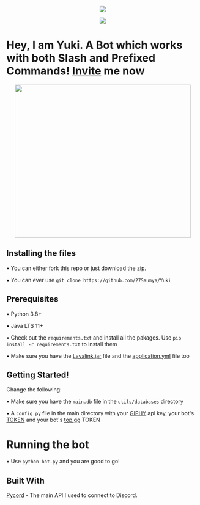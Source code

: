 <p align='center'><a href = "https://discord.gg/RqKvY5MQgb" target = "_blank"><img src = "https://img.shields.io/discord/922112505625600020?color=blue&label=Support%20Server&style=for-the-badge">
</a></p>

<p align='center'><a href="https://top.gg/bot/919314151535419463">
  <img src="https://top.gg/api/widget/919314151535419463.svg">
</a></p>

# Hey, I am Yuki. A Bot which works with both Slash and Prefixed Commands! [Invite](https://dsc.gg/yukibot) me now

<p align="center">
  <img width="460" height="400" src="https://cdn.discordapp.com/attachments/920354515142733825/920517232554024990/VIWztfa.png">
</p>

## Installing the files

• You can either fork this repo or just download the zip.

• You can ever use `git clone https://github.com/27Saumya/Yuki` 

## Prerequisites

• Python 3.8+

• Java LTS 11+

• Check out the `requirements.txt` and install all the pakages. Use `pip install -r requirements.txt` to install them

• Make sure you have the [Lavalink.jar](https://github.com/freyacodes/Lavalink/releases) file and the [application.yml](https://github.com/freyacodes/Lavalink/blob/master/LavalinkServer/application.yml.example) file too

## Getting Started!

Change the following:

• Make sure you have the `main.db` file in the `utils/databases` directory

• A `config.py` file in the main directory with your [GIPHY](https://developers.giphy.com/) api key, your bot's [TOKEN](https://discord.com/developers/applications) and your bot's [top.gg](https:/top.gg) TOKEN 

# Running the bot

• Use `python bot.py` and you are good to go!

## Built With

[Pycord](https://github.com/Pycord-Development/pycord) - The main API I used to connect to Discord.
